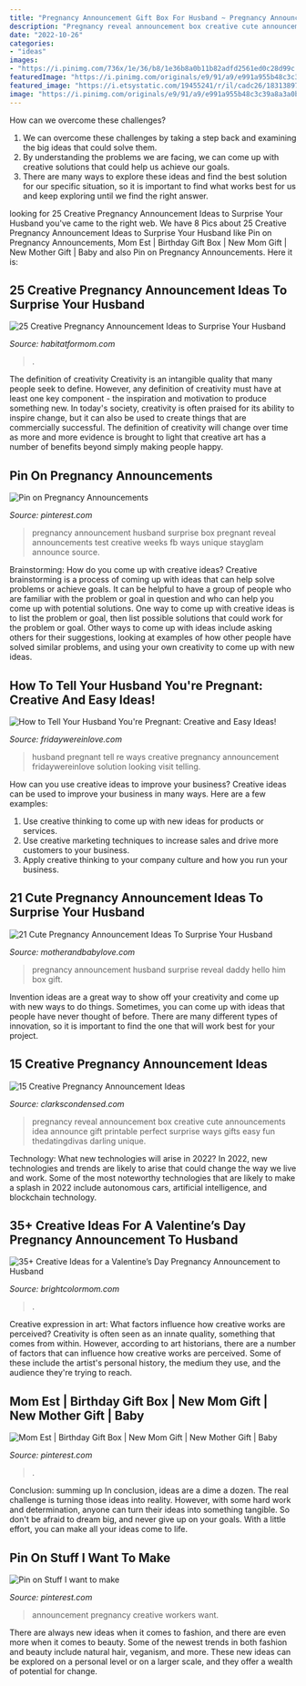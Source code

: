 ```yaml
---
title: "Pregnancy Announcement Gift Box For Husband ~ Pregnancy Announcement Husband Surprise Box Pregnant Reveal Announcements Test Creative Weeks Fb Ways Unique Stayglam Announce Source"
description: "Pregnancy reveal announcement box creative cute announcements idea announce gift printable perfect surprise ways gifts easy fun thedatingdivas darling unique"
date: "2022-10-26"
categories:
- "ideas"
images:
- "https://i.pinimg.com/736x/1e/36/b8/1e36b8a0b11b82adfd2561ed0c28d99c.jpg"
featuredImage: "https://i.pinimg.com/originals/e9/91/a9/e991a955b48c3c39a8a3a0b96daf0665.jpg"
featured_image: "https://i.etsystatic.com/19455241/r/il/cadc26/1831389737/il_794xN.1831389737_edye.jpg"
image: "https://i.pinimg.com/originals/e9/91/a9/e991a955b48c3c39a8a3a0b96daf0665.jpg"
---
```



How can we overcome these challenges?
1. We can overcome these challenges by taking a step back and examining the big ideas that could solve them.
2. By understanding the problems we are facing, we can come up with creative solutions that could help us achieve our goals.
3. There are many ways to explore these ideas and find the best solution for our specific situation, so it is important to find what works best for us and keep exploring until we find the right answer.

	

		
looking for 25 Creative Pregnancy Announcement Ideas to Surprise Your Husband you've came to the right web. We have 8 Pics about 25 Creative Pregnancy Announcement Ideas to Surprise Your Husband like Pin on Pregnancy Announcements, Mom Est | Birthday Gift Box | New Mom Gift | New Mother Gift | Baby and also Pin on Pregnancy Announcements. Here it is:
		
    
## 25 Creative Pregnancy Announcement Ideas To Surprise Your Husband

<img loading=lazy src="https://habitatformom.com/wp-content/uploads/2020/02/5607efdc0cb740b0dae51248589ba6f5-min-768x1024.jpg" onerror="this.onerror=null;this.src='https://tse3.mm.bing.net/th?id=OIP.l8WylTsVe9xC7vELgU4heQHaJ4&amp;pid=15.1';" alt="25 Creative Pregnancy Announcement Ideas to Surprise Your Husband">

_Source: habitatformom.com_

>. 

	

The definition of creativity
Creativity is an intangible quality that many people seek to define. However, any definition of creativity must have at least one key component - the inspiration and motivation to produce something new. In today's society, creativity is often praised for its ability to inspire change, but it can also be used to create things that are commercially successful. The definition of creativity will change over time as more and more evidence is brought to light that creative art has a number of benefits beyond simply making people happy.

    
## Pin On Pregnancy Announcements

<img loading=lazy src="https://i.pinimg.com/736x/1e/36/b8/1e36b8a0b11b82adfd2561ed0c28d99c.jpg" onerror="this.onerror=null;this.src='https://tse3.mm.bing.net/th?id=OIP.sqIbIht3d4B3Un5azk0-AQHaHa&amp;pid=15.1';" alt="Pin on Pregnancy Announcements">

_Source: pinterest.com_

>pregnancy announcement husband surprise box pregnant reveal announcements test creative weeks fb ways unique stayglam announce source. 

	

Brainstorming: How do you come up with creative ideas?
Creative brainstorming is a process of coming up with ideas that can help solve problems or achieve goals. It can be helpful to have a group of people who are familiar with the problem or goal in question and who can help you come up with potential solutions. One way to come up with creative ideas is to list the problem or goal, then list possible solutions that could work for the problem or goal. Other ways to come up with ideas include asking others for their suggestions, looking at examples of how other people have solved similar problems, and using your own creativity to come up with new ideas.

    
## How To Tell Your Husband You&#039;re Pregnant: Creative And Easy Ideas!

<img loading=lazy src="https://fridaywereinlove.com/wp-content/uploads/2018/06/baby-announcement.png" onerror="this.onerror=null;this.src='https://tse1.mm.bing.net/th?id=OIP.UnaivSdLFyuPUo1dTnxoDgHaE7&amp;pid=15.1';" alt="How to Tell Your Husband You&#039;re Pregnant: Creative and Easy Ideas!">

_Source: fridaywereinlove.com_

>husband pregnant tell re ways creative pregnancy announcement fridaywereinlove solution looking visit telling. 

	

How can you use creative ideas to improve your business?
Creative ideas can be used to improve your business in many ways. Here are a few examples:
1. Use creative thinking to come up with new ideas for products or services.
2. Use creative marketing techniques to increase sales and drive more customers to your business.
3. Apply creative thinking to your company culture and how you run your business.

    
## 21 Cute Pregnancy Announcement Ideas To Surprise Your Husband

<img loading=lazy src="https://i.etsystatic.com/19455241/r/il/cadc26/1831389737/il_794xN.1831389737_edye.jpg" onerror="this.onerror=null;this.src='https://tse4.mm.bing.net/th?id=OIP.HKNPMd5t8sV6zeJboVmQpgHaFj&amp;pid=15.1';" alt="21 Cute Pregnancy Announcement Ideas To Surprise Your Husband">

_Source: motherandbabylove.com_

>pregnancy announcement husband surprise reveal daddy hello him box gift. 

	

Invention ideas are a great way to show off your creativity and come up with new ways to do things. Sometimes, you can come up with ideas that people have never thought of before. There are many different types of innovation, so it is important to find the one that will work best for your project.

    
## 15 Creative Pregnancy Announcement Ideas

<img loading=lazy src="https://www.thedatingdivas.com/wp-content/uploads/2017/04/Pregnancy-Reveal-Newsletter.jpg" onerror="this.onerror=null;this.src='https://tse1.mm.bing.net/th?id=OIP.lfVtPo8iGT6HG2qNI9dwqQHaDF&amp;pid=15.1';" alt="15 Creative Pregnancy Announcement Ideas">

_Source: clarkscondensed.com_

>pregnancy reveal announcement box creative cute announcements idea announce gift printable perfect surprise ways gifts easy fun thedatingdivas darling unique. 

	

Technology: What new technologies will arise in 2022?
In 2022, new technologies and trends are likely to arise that could change the way we live and work. Some of the most noteworthy technologies that are likely to make a splash in 2022 include autonomous cars, artificial intelligence, and blockchain technology.

    
## 35+ Creative Ideas For A Valentine’s Day Pregnancy Announcement To Husband

<img loading=lazy src="https://brightcolormom.com/wp-content/uploads/2020/02/donuts-belly-pregnancy-announcement.jpg" onerror="this.onerror=null;this.src='https://tse2.mm.bing.net/th?id=OIP._f1JVSsw4hXSkmIKpc9MvwHaLG&amp;pid=15.1';" alt="35+ Creative Ideas for a Valentine’s Day Pregnancy Announcement to Husband">

_Source: brightcolormom.com_

>. 

	

Creative expression in art: What factors influence how creative works are perceived?
Creativity is often seen as an innate quality, something that comes from within. However, according to art historians, there are a number of factors that can influence how creative works are perceived. Some of these include the artist's personal history, the medium they use, and the audience they're trying to reach.

    
## Mom Est | Birthday Gift Box | New Mom Gift | New Mother Gift | Baby

<img loading=lazy src="https://i.pinimg.com/736x/e1/a0/e6/e1a0e692c34f7178fbab3f8aafc95abb.jpg" onerror="this.onerror=null;this.src='https://tse2.mm.bing.net/th?id=OIP.ObJNxd_eAtEHFIe-EO9LIgHaJ4&amp;pid=15.1';" alt="Mom Est | Birthday Gift Box | New Mom Gift | New Mother Gift | Baby">

_Source: pinterest.com_

>. 

	

Conclusion: summing up
In conclusion, ideas are a dime a dozen. The real challenge is turning those ideas into reality. However, with some hard work and determination, anyone can turn their ideas into something tangible. So don't be afraid to dream big, and never give up on your goals. With a little effort, you can make all your ideas come to life.

    
## Pin On Stuff I Want To Make

<img loading=lazy src="https://i.pinimg.com/originals/e9/91/a9/e991a955b48c3c39a8a3a0b96daf0665.jpg" onerror="this.onerror=null;this.src='https://tse3.mm.bing.net/th?id=OIP.HRNWTMxOGfZ5GbpEHG2oCQHaJ3&amp;pid=15.1';" alt="Pin on Stuff I want to make">

_Source: pinterest.com_

>announcement pregnancy creative workers want. 

	

There are always new ideas when it comes to fashion, and there are even more when it comes to beauty. Some of the newest trends in both fashion and beauty include natural hair, veganism, and more. These new ideas can be explored on a personal level or on a larger scale, and they offer a wealth of potential for change.

